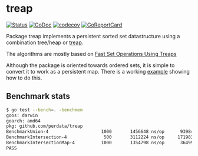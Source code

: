 # treap

[![Status](https://travis-ci.com/perdata/treap.svg?branch=master)](https://travis-ci.com/perdata/treap?branch=master)
[![GoDoc](https://godoc.org/github.com/perdata/treap?status.svg)](https://godoc.org/github.com/perdata/treap)
[![codecov](https://codecov.io/gh/perdata/treap/branch/master/graph/badge.svg)](https://codecov.io/gh/perdata/treap)
[![GoReportCard](https://goreportcard.com/badge/github.com/perdata/treap)](https://goreportcard.com/report/github.com/perdata/treap)

Package treap implements a persistent sorted set datastructure using a combination tree/heap or [treap](https://en.wikipedia.org/wiki/Treap).

The algorithms are mostly based on [Fast Set Operations Using Treaps](https://www.cs.cmu.edu/~scandal/papers/treaps-spaa98.pdf)

Although the package is oriented towards ordered sets, it is simple to convert it to work as a persistent map.  There is a working [example](https://godoc.org/github.com/perdata/treap#example-package--OrderedMap) showing how to do this.


##  Benchmark stats

```sh
$ go test --bench=. -benchmem
goos: darwin
goarch: amd64
pkg: github.com/perdata/treap
BenchmarkUnion-4             	    1000	   1456648 ns/op	  939846 B/op	   19580 allocs/op
BenchmarkIntersection-4      	     500	   3112224 ns/op	 1719838 B/op	   35836 allocs/op
BenchmarkIntersectionMap-4   	    1000	   1354798 ns/op	  364991 B/op	      84 allocs/op
PASS
```